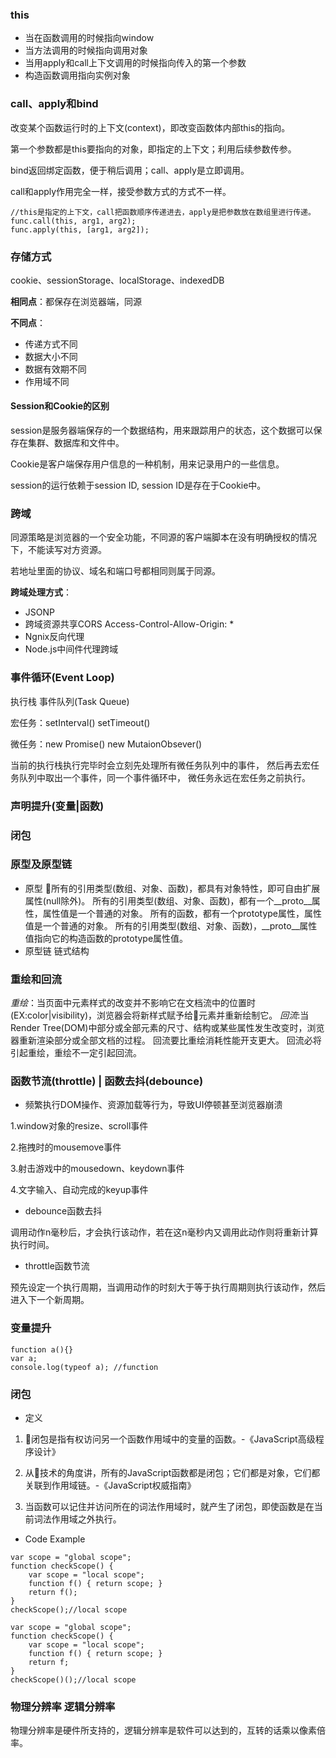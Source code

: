 ### this
* 当在函数调用的时候指向window
* 当方法调用的时候指向调用对象
* 当用apply和call上下文调用的时候指向传入的第一个参数
* 构造函数调用指向实例对象
### call、apply和bind
改变某个函数运行时的上下文(context)，即改变函数体内部this的指向。

第一个参数都是this要指向的对象，即指定的上下文；利用后续参数传参。

bind返回绑定函数，便于稍后调用；call、apply是立即调用。

call和apply作用完全一样，接受参数方式的方式不一样。

````
//this是指定的上下文，call把函数顺序传递进去，apply是把参数放在数组里进行传递。
func.call(this, arg1, arg2);
func.apply(this, [arg1, arg2]);
````

### 存储方式
cookie、sessionStorage、localStorage、indexedDB

**相同点**：都保存在浏览器端，同源

**不同点**：
* 传递方式不同
* 数据大小不同
* 数据有效期不同
* 作用域不同

#### Session和Cookie的区别

session是服务器端保存的一个数据结构，用来跟踪用户的状态，这个数据可以保存在集群、数据库和文件中。

Cookie是客户端保存用户信息的一种机制，用来记录用户的一些信息。

session的运行依赖于session ID, session ID是存在于Cookie中。

### 跨域
同源策略是浏览器的一个安全功能，不同源的客户端脚本在没有明确授权的情况下，不能读写对方资源。

若地址里面的协议、域名和端口号都相同则属于同源。

**跨域处理方式**：
* JSONP
* 跨域资源共享CORS   Access-Control-Allow-Origin: *
* Ngnix反向代理
* Node.js中间件代理跨域

### 事件循环(Event Loop)
执行栈 事件队列(Task Queue)

宏任务：setInterval()   setTimeout()

微任务：new Promise()   new MutaionObsever()

当前的执行栈执行完毕时会立刻先处理所有微任务队列中的事件，
然后再去宏任务队列中取出一个事件，同一个事件循环中，
微任务永远在宏任务之前执行。

### 声明提升(变量|函数)

### 闭包

### 原型及原型链
* 原型
所有的引用类型(数组、对象、函数)，都具有对象特性，即可自由扩展属性(null除外)。
所有的引用类型(数组、对象、函数)，都有一个__proto__属性，属性值是一个普通的对象。
所有的函数，都有一个prototype属性，属性值是一个普通的对象。
所有的引用类型(数组、对象、函数)，__proto__属性值指向它的构造函数的prototype属性值。
* 原型链
链式结构

### 重绘和回流
*重绘*：当页面中元素样式的改变并不影响它在文档流中的位置时(EX:color|visibility)，浏览器会将新样式赋予给元素并重新绘制它。
*回流*:当Render Tree(DOM)中部分或全部元素的尺寸、结构或某些属性发生改变时，浏览器重新渲染部分或全部文档的过程。
回流要比重绘消耗性能开支更大。
回流必将引起重绘，重绘不一定引起回流。

### 函数节流(throttle) | 函数去抖(debounce)
* 频繁执行DOM操作、资源加载等行为，导致UI停顿甚至浏览器崩溃

1.window对象的resize、scroll事件

2.拖拽时的mousemove事件

3.射击游戏中的mousedown、keydown事件

4.文字输入、自动完成的keyup事件

* debounce函数去抖

调用动作n毫秒后，才会执行该动作，若在这n毫秒内又调用此动作则将重新计算执行时间。

* throttle函数节流

预先设定一个执行周期，当调用动作的时刻大于等于执行周期则执行该动作，然后进入下一个新周期。

### 变量提升
````
function a(){}
var a;
console.log(typeof a); //function
````

### 闭包
* 定义

1. 闭包是指有权访问另一个函数作用域中的变量的函数。-《JavaScript高级程序设计》

2. 从技术的角度讲，所有的JavaScript函数都是闭包；它们都是对象，它们都关联到作用域链。-《JavaScript权威指南》

3. 当函数可以记住并访问所在的词法作用域时，就产生了闭包，即使函数是在当前词法作用域之外执行。

* Code Example
````
var scope = "global scope";
function checkScope() {
    var scope = "local scope";
    function f() { return scope; }
    return f();
}
checkScope();//local scope

var scope = "global scope";
function checkScope() {
    var scope = "local scope";
    function f() { return scope; }
    return f;
}
checkScope()();//local scope
````

### 物理分辨率 逻辑分辨率
物理分辨率是硬件所支持的，逻辑分辨率是软件可以达到的，互转的话乘以像素倍率。

 
